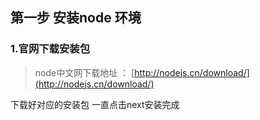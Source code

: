 ## 第一步 安装node 环境

### 1.官网下载安装包

> node中文网下载地址 ： [http://nodejs.cn/download/](http://nodejs.cn/download/)

下载好对应的安装包 一直点击next安装完成  
